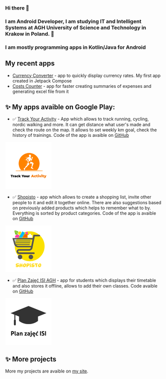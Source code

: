 ### Hi there 👋
### I am Android Developer, I am studying IT and Intelligent Systems at AGH University of Science and Technology in Krakow in Poland. 🏢
### I am mostly programming apps in Kotlin/Java for Android

## My recent apps
* [Currency Converter](https://github.com/maciekpawlowski1/Currency_Converter_Compose) - app to quickly display currency rates. My first app created in Jetpack Compose
* [Costs Counter](https://github.com/maciekpawlowski1/Costs_Counter) - app for faster creating summaries of expenses and generating excel file from it

## ✨ My apps avaible on Google Play:
* ✅ [Track Your Activity](https://play.google.com/store/apps/details?id=com.pawlowski.trackyouractivity) - App which allows to track running, cycling, nordic walking and more. It can get distance what user's made and check the route on the map. It allows to set weekly km goal, check the history of trainings. Code of the app is avaible on [GitHub](https://github.com/maciekpawlowski1/Track_Your_Activity)
<img src="/app-logos/track-your-activity-logo.png" alt="Track Your Activity" width="150"/>

* ✅ [Shopisto](https://play.google.com/store/apps/details?id=com.pawlowski.shopisto) - app which allows to create a shopping list, invite other people to it and edit it together online. There are also suggestions based on previously added products which helps to remember what to by. Everything is sorted by product categories. Code of the app is avaible on [GitHub](https://github.com/maciekpawlowski1/Shopisto)
<img src="/app-logos/shopisto-logo.png" alt="shopisto" width="150"/>

* ✅ [Plan Zajęć ISI AGH](https://play.google.com/store/apps/details?id=com.pawlowski.planzajweaiiib) - app for students which displays their timetable and also stores it offline, allows to add their own classes. Code avaible on [GitHub](https://github.com/maciekpawlowski1/Plan_Zajec_ISI)
<img src="/app-logos/plan-zajec-isi-logo.png" alt="plan" width="150"/>

## ✨ More projects
More my projects are avaible on [my site](https://maciekpawlowski1.github.io/).

<!--
**maciekpawlowski1/maciekpawlowski1** is a ✨ _special_ ✨ repository because its `README.md` (this file) appears on your GitHub profile.

Here are some ideas to get you started:

- 🔭 I’m currently working on ...
- 🌱 I’m currently learning ...
- 👯 I’m looking to collaborate on ...
- 🤔 I’m looking for help with ...
- 💬 Ask me about ...
- 📫 How to reach me: ...
- 😄 Pronouns: ...
- ⚡ Fun fact: ...
-->
